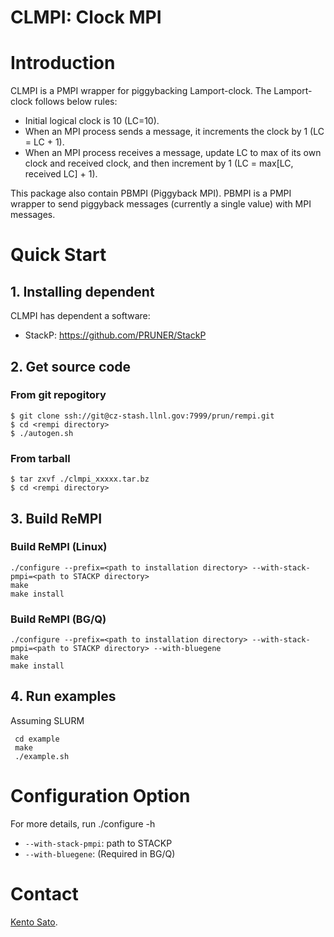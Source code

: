 CLMPI: Clock MPI
===========================

# Introduction

CLMPI is a PMPI wrapper for piggybacking Lamport-clock. The Lamport-clock follows below rules:

 * Initial logical clock is 10 (LC=10).
 * When an MPI process sends a message, it increments the clock by 1 (LC = LC + 1).
 * When an MPI process receives a message, update LC to max of its own clock and received clock, and then increment by 1 (LC = max[LC, received LC] + 1).

This package also contain PBMPI (Piggyback MPI). PBMPI is a PMPI wrapper to send piggyback messages (currently a single value) with MPI messages.

# Quick Start

## 1. Installing dependent

CLMPI has dependent a software:

 * StackP: https://github.com/PRUNER/StackP

## 2. Get source code 

### From git repogitory

    $ git clone ssh://git@cz-stash.llnl.gov:7999/prun/rempi.git
    $ cd <rempi directory>
    $ ./autogen.sh

### From tarball

    $ tar zxvf ./clmpi_xxxxx.tar.bz
    $ cd <rempi directory>

## 3. Build ReMPI

### Build ReMPI (Linux)

    ./configure --prefix=<path to installation directory> --with-stack-pmpi=<path to STACKP directory>
    make 
    make install

### Build ReMPI (BG/Q)

    ./configure --prefix=<path to installation directory> --with-stack-pmpi=<path to STACKP directory> --with-bluegene
    make 
    make install

## 4. Run examples

Assuming SLURM

     cd example
     make
     ./example.sh

# Configuration Option

For more details, run ./configure -h  

  * `--with-stack-pmpi`: path to STACKP
  * `--with-bluegene`: (Required in BG/Q)

# Contact

[Kento Sato](mailto:kento@llnl.gov).